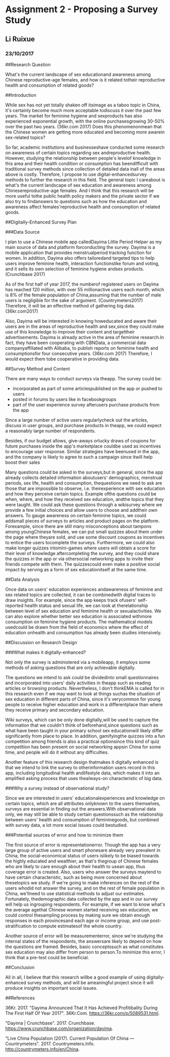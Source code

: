 # Assignment 2 - Proposing a Survey Study

## Li Ruixue

### 23/10/2017

##Research Question

What's the current landscape of sex educationand awareness among Chinese reproductive-age females, and how is it related totheir reproductive health and consumption of related goods?

##Introduction

While sex has not yet totally shaken off itsimage as a taboo topic in China, it's certainly become much more acceptable todiscuss it over the past few years. The market for feminine hygiene and sexproducts has also experienced exponential growth, with the online purchasesgrowing 30-50% over the past two years. (36kr.com 2017) Does this phenomenonmean that the Chinese women are getting more educated and becoming more awarein sex-related topics?

So far, academic institutions and businesseshave conducted some research on awareness of certain topics regarding sex andreproductive health. However, studying the relationship between people's levelof knowledge in this area and their health condition or consumption has beendifficult with traditional survey methods since collection of detailed data inall of the areas above is costly. Therefore, I propose to use digital-enhancedsurvey methods to further the research in this field. The general topic I careabout is what's the current landscape of sex education and awareness among Chinesereproductive-age females. And I think that this research will be more useful tothe public health policy makers and the private sector if we also try to findanswers to questions such as how the education and awareness affect females'reproductive health and consumption of related goods. 

##Digitally-Enhanced Survey Plan

###Data Source

I plan to use a Chinese mobile app calledDayima Little Period Helper as my main source of data and platform forconducting the survey. Dayima is a mobile application that provides menstrualperiod tracking function for women. In addition, Dayima also offers tailoredand targeted tips to help users improve feminine health, interaction functionslike forum and voting, and it sells its own selection of feminine hygiene andsex products. (Crunchbase 2017)

As of the first half of year 2017, the numberof registered users on Dayima has reached 120 million, with over 55 millionactive users each month, which is 8% of the female population of China,assuming that the number of male users is negligible for the sake of argument. (Countrymeters2017) Therefore, it will be an effective method of gathering big data. (36kr.com2017) 

Also, Dayima will be interested in knowing howeducated and aware their users are in the areas of reproductive health and sex,since they could make use of this knowledge to improve their content and targettheir advertisements. Dayima is already active in the area of feminine research.In fact, they have been cooperating with CBNData, a commercial data companyaffiliated with Alibaba, to publish reports on feminine health and consumptionsfor four consecutive years. (36kr.com 2017) Therefore, I would expect them tobe cooperative in providing data.

##Survey Method and Content

There are many ways to conduct surveys via theapp. The survey could be:
- incorporated as part of some articlespublished on the app or pushed to users
- posted in forums by users like in facebookgroups
- part of the user experience survey afterusers purchase products from the app

Since a large number of active users regularlycheck out the articles, discuss in user groups, and purchase products in theapp, we could expect a reasonably large number of respondents. 

Besides, if our budget allows, give-aways orlucky draws of coupons for future purchases inside the app's marketplace couldbe used as incentives to encourage user response. Similar strategies have beenused in the app, and the company is likely to agree to such a campaign since itwill help boost their sales

Many questions could be asked in the surveys,but in general, since the app already collects detailed information aboutusers' demographics, menstrual periods, sex life, health and consumption, thequestions we need to ask are those that are impossible to observe, i.e. theirexperience with sex education and how they perceive certain topics. Example ofthe questions could be when, where, and how they received sex education, andthe topics that they were taught. We could ask these questions through a wikisurvey where we provide a few initial choices and allow users to choose and addtheir own answers. To gauge awareness on certain feminine topics, we could addsmall pieces of surveys to articles and product pages on the platform. Forexample, since there are still many misconceptions about tampons among youngChinese females, we can put small quizzes about them under the page where theyare sold, and use some discount coupons as incentives to entice the users tocomplete the surveys. Furthermore, we could also make longer quizzes intomini-games where users will obtain a score for their level of knowledge aftercompleting the survey, and they could share the quizzes in the app or via othersocial networking apps to invite their friends compete with them. The quizzescould even make a positive social impact by serving as a form of sex educationitself at the same time. 

##Data Analysis

Once data on users' education experiences andawareness of feminine and sex related topics are collected, it can be combinedwith digital traces to draw insights. For example, since the app keeps track ofusers' self-reported health status and sexual life, we can look at therelationship between level of sex education and feminine health or sexualactivities. We can also explore whether better sex education is associated withmore consumption on feminine hygiene products. The mathematical models usedcould be drawn from the field of economics where the effect of education onhealth and consumption has already been studies intensively.

##Discussion on Research Design

###What makes it digitally-enhanced?

Not only the survey is administered via a mobileapp, it employs some methods of asking questions that are only achievable digitally.

The questions we intend to ask could be dividedinto small questionnaires and incorporated into users' daily activities in theapp such as reading articles or browsing products. Nevertheless, I don't thinkEMA is called for in this research even if we may want to look at things suchas the situation of sex education in different parts of China, since it's verycommon for young people to receive higher education and work in a differentplace than where they receive primary and secondary education. 

Wiki surveys, which can be only done digitally,will be used to capture the information that we couldn't think of beforehand,since questions such as what have been taught in your primary school sex educationwill likely differ significantly from place to place. In addition, gamifyingthe quizzes into a fun competition among friends is also a practical optionsince this kind of quiz competition has been present on social networking appsin China for some time, and people will do it without any difficulties. 

Another feature of this research design thatmakes it digitally enhanced is that we intend to link the survey to otherinformation users record in this app, including longitudinal health andlifestyle data, which makes it into an amplified asking process that uses thealways-on characteristic of big data. 

###Why a survey instead of observational study?

Since we are interested in users' educationalexperiences and knowledge on certain topics, which are all attributes onlyknown to the users themselves, surveys are essential in finding out the answers.With observational data only, we may still be able to study certain questionssuch as the relationship between users' health and consumption of femininegoods, but combined with survey data, a lot more social issues could bestudied. 

###Potential sources of error and how to minimize them

The first source of error is representationerror. Though the app has a very large group of active users and smart phonesare already very prevalent in China, the social-economical status of users islikely to be biased towards the highly educated and wealthier, as that's thegroup of Chinese females who are likely to care enough about their health to usean app, thus coverage error is created. Also, users who answer the surveys maytend to have certain characteristic, such as being more concerned about thesetopics we study. If we're going to make inferences on the rest of the users whodid not answer the survey, and on the rest of female population in China, we'llneed to use statistical methods to adjust our estimates. Fortunately, thedemographic data collected by the app and in our survey will help us ingrouping respondents. For example, if we want to know what's the average agethat Chinese women started receiving sex education, we could control thesampling process by making sure we obtain enough responses in each provincesand each age or income group, and use post-stratification to compute estimatesof the whole country. 

Another source of error will be measurementerror, since we're studying the internal states of the respondents, the answersare likely to depend on how the questions are framed. Besides, basic conceptssuch as what constitutes sex education may also differ from person to person.To minimize this error, I think that a pre-test could be beneficial. 

##Conclusion

All in all, I believe that this research willbe a good example of using digitally-enhanced survey methods, and will be ameaningful project since it will produce insights on important social issues.



##References

36Kr. 2017. "Dayima Announced That It Has Achieved Profitibality During The First Half Of Year 2017". 36Kr.Com. https://36kr.com/p/5089531.html.

"Dayima | Crunchbase". 2017. Crunchbase. https://www.crunchbase.com/organization/dayima.

"Live China Population (2017). Current Population Of China — Countrymeters". 2017. Countrymeters.Info. http://countrymeters.info/en/China.